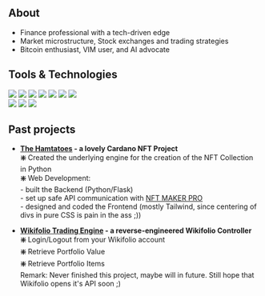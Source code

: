 <h2>About</h2>
<ul>
<li>Finance professional with a tech-driven edge</li>
<li>Market microstructure, Stock exchanges and trading strategies</li>
<li>Bitcoin enthusiast, VIM user, and AI advocate</li>
</ul>


<h2>Tools & Technologies</h2>

![](https://img.shields.io/badge/OS-Ubuntu-informational?style=plastic&logo=Ubuntu&logoColor=white&color=critical)
![](https://img.shields.io/badge/Editor-vim-informational?style=plastic&logo=Vim&logoColor=white&color=green)
![](https://img.shields.io/badge/Shell-Bash-informational?style=plastic&logo=GNU-Bash&logoColor=white&color=red)
![](https://img.shields.io/badge/Language-Python-informational?style=plastic&logo=Python&logoColor=white&color=yellow)
![](https://img.shields.io/badge/Language-HTML5-informational?style=plastic&logo=HTML5&logoColor=white&color=blue)
![](https://img.shields.io/badge/Language-JavaScript-informational?style=plastic&logo=JavaScript&logoColor=white&color=blue)
![](https://img.shields.io/badge/Language-Tailwind%20CSS-informational?style=plastic&logo=tailwindcss&logoColor=white&color=blue)
<br>
![](https://img.shields.io/badge/Cloud-GCP-informational?style=plastic&logo=GoogleCloud&logoColor=white&color=orange)
![](https://img.shields.io/badge/Container-Docker-informational?style=plastic&logo=Docker&logoColor=white&color=blue)
![](https://img.shields.io/badge/Orchestration-Kubernetes-informational?style=plastic&logo=Kubernetes&logoColor=white&color=blue)


<h2>Past projects</h2>
<ul>
  <li><b><a href="https://hamtatoes.com/" target="_blank">The Hamtatoes</a> - a lovely Cardano NFT Project</b></li>
  <b>❇️</b> Created the underlying engine for the creation of the NFT Collection in Python<br>
  <b>❇️</b> Web Development: <br>
  - built the Backend (Python/Flask) <br>
  - set up safe API communication with <a href="https://landingpage-pro.nft-maker.io/pro" target="_blank">NFT MAKER PRO</a> <br>
  - designed and coded the Frontend (mostly Tailwind, since centering of divs in pure CSS is pain in the ass ;))
</ul>

<ul>
  <li><b><a href="https://github.com/tobiaskohler/WikifolioPy" target="_blank">Wikifolio Trading Engine</a> - a reverse-engineered Wikifolio Controller</b></li>
  <b>❇️</b> Login/Logout from your Wikifolio account<br>
  <b>❇️</b> Retrieve Portfolio Value<br>
  <b>❇️</b> Retrieve Portfolio Items<br>
  Remark: Never finished this project, maybe will in future. Still hope that Wikifolio opens it's API soon ;)
</ul>

